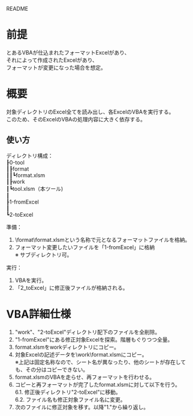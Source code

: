 README

# 前提

とあるVBAが仕込まれたフォーマットExcelがあり、  
それによって作成されたExcelがあり、  
フォーマットが変更になった場合を想定。  

# 概要

対象ディレクトリのExcel全てを読み出し、各ExcelのVBAを実行する。  
このため、そのExcelのVBAの処理内容に大きく依存する。  

## 使い方

ディレクトリ構成：  
┠0-tool  
┃┠format  
┃┃┗format.xlsm  
┃┠work  
┃┗tool.xlsm（本ツール)  
┃  
┠1-fromExcel  
┃  
┗2-toExcel  

準備：  

1. \format\format.xlsmという名称で元となるフォーマットファイルを格納。  
1. フォーマット変更したいファイルを「1-fromExcel」に格納  
※ サブディレクトリ可。  

実行：

1. VBAを実行。  
2. 「2_toExcel」に修正後ファイルが格納される。  

# VBA詳細仕様

1. "work"、"2-toExcel"ディレクトリ配下のファイルを全削除。  
1. "1-fromExcel"にある修正対象Excelを探索。階層もぐりつつ全量。  
1. format.xlsmをworkディレクトリにコピー。  
1. 対象Excelの記述データを\work\format.xlsmにコピー。  
※上記は固定名称なので、シート名が異なったり、他のシートが存在しても、その分はコピーできない。  
1. format.xlsmのVBAを走らせ、再フォーマットを行わせる。  
1. コピーと再フォーマットが完了したformat.xlsmに対して以下を行う。  
  6.1. 修正後ディレクトリ"2-toExcel"に移動。  
  6.2. ファイル名も修正対象ファイル名に変更。  
1. 次のファイルに修正対象を移す。以降"1."から繰り返し。
